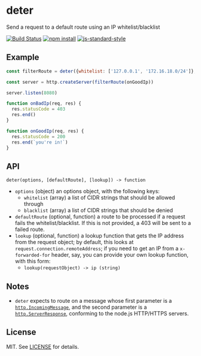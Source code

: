 # deter

Send a request to a default route using an IP whitelist/blacklist

[![Build Status][buildstatusimg]][buildstatus]
[![npm install][npminstallimg]][npminstall]
[![js-standard-style][jsstandardimg]][jsstandard]

## Example

```javascript
const filterRoute = deter({whitelist: ['127.0.0.1', '172.16.18.0/24']}, onBadIp)

const server = http.createServer(filterRoute(onGoodIp))

server.listen(8080)

function onBadIp(req, res) {
  res.statusCode = 403
  res.end()
}

function onGoodIp(req, res) {
  res.statusCode = 200
  res.end(`you're in!`)
}
```

## API

`deter(options, [defaultRoute], [lookup]) -> function`

- `options` (object) an options object, with the following keys:
    - `whitelist` (array) a list of CIDR strings that should be allowed through
    - `blacklist` (array) a list of CIDR strings that should be denied
- `defaultRoute` (optional, function) a route to be processed if a request fails
  the whitelist/blacklist. If this is not provided, a 403 will be sent to a
  failed route.
- `lookup` (optional, function) a lookup function that gets the IP address from
  the request object; by default, this looks at
  `request.connection.remoteAddress`; if you need to get an IP from a
  `x-forwarded-for` header, say, you can provide your own lookup function, with
  this form:
    - `lookup(requestObject) -> ip (string)`

## Notes

- `deter` expects to route on a message whose first parameter is a
  [`http.IncomingMessage`][httpincoming], and the second parameter is a
  [`http.ServerResponse`][httpresponse], conforming to the node.js HTTP/HTTPS
  servers.

## License

MIT. See [LICENSE](./LICENSE) for details.

[httpincoming]: https://iojs.org/api/http.html#http_http_incomingmessage
[httpresponse]: https://iojs.org/api/http.html#http_class_http_serverresponse
[buildstatus]: https://travis-ci.org/urbanairship/deter
[npminstall]: https://www.npmjs.org/package/deter
[jsstandard]: https://github.com/feross/standard
[buildstatusimg]: http://img.shields.io/travis/urbanairship/deter/master.svg?style=flat-square
[npminstallimg]: http://img.shields.io/npm/dm/deter.svg?style=flat-square
[jsstandardimg]: https://img.shields.io/badge/code%20style-standard-brightgreen.svg?style=flat-square
